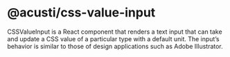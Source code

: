 # @acusti/css-value-input

CSSValueInput is a React component that renders a text input that can take
and update a CSS value of a particular type with a default unit. The
input’s behavior is similar to those of design applications such as Adobe
Illustrator.
